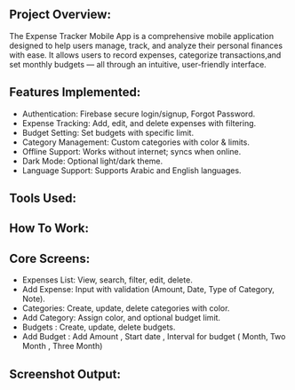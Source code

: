 ## Project Overview:
The Expense Tracker Mobile App is a comprehensive mobile application designed to help users manage, track, and analyze their personal finances with ease. It allows users to record expenses, categorize transactions,and set monthly budgets — all through an intuitive, user-friendly interface.

## Features Implemented:
- Authentication: Firebase secure login/signup, Forgot Password.
- Expense Tracking: Add, edit, and delete expenses with filtering.
- Budget Setting: Set budgets with specific limit.
- Category Management: Custom categories with color & limits.
- Offline Support: Works without internet; syncs when online.
- Dark Mode: Optional light/dark theme.
- Language Support: Supports Arabic and English languages.

## Tools Used:


## How To Work:


## Core Screens: 
- Expenses List: View, search, filter, edit, delete.
- Add Expense: Input with validation (Amount, Date, Type of Category, Note).
- Categories: Create, update, delete categories with color.
- Add Category: Assign color, and optional budget limit.
- Budgets : Create, update, delete budgets.
- Add Budget : Add Amount , Start date , Interval for budget ( Month, Two Month , Three Month) 


## Screenshot Output:
